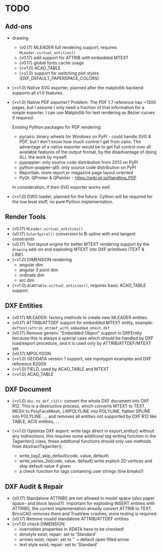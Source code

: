 TODO
====
 
Add-ons
-------

- drawing
    - (v0.17) MLEADER full rendering support, requires `MLeader.virtual_entities()`
    - (v0.17) add support for ATTRIB with embedded MTEXT
    - (v0.17) global fonts cache usage
    - (>v1.0) ACAD_TABLE
    - (>v1.0) support for switching plot styles (DXF_DEFAULT_PAPERSPACE_COLORS)
  
- (>v1.0) Native SVG exporter, planned after the matplotlib backend supports 
  all v1.0 features. 

- (>v1.0) Native PDF exporter? Problem: The PDF 1.7 reference has ~1300 pages, 
  but I assume I only need a fraction of that information for a simple exporter. 
  I can use Matplotlib for text rendering as Bèzier curves if required.  
  
  Existing Python packages for PDF rendering: 
  - pycairo: binary wheels for Windows on PyPI - could handle SVG & PDF, but I 
    don't know how much control I get from cairo. The advantage of a native 
    exporter would be to get full control over all available features of the 
    output format, by the disadvantage of doing ALL the work by myself.
  - pypoppler: only source code distribution from 2013 on PyPI
  - python-poppler-qt5: only source code distribution on PyPI
  - Reportlab: more report or magazine page layout oriented
  - PyQt: QPrinter & QPainter - https://wiki.qt.io/Handling_PDF
  
  In consideration, if then SVG exporter works well.
    
- (>v1.0) DWG loader, planned for the future. Cython will be required for the 
  low level stuff, no pure Python implementation.

Render Tools
------------

- (v0.17) `MLeader.virtual_entities()` 
- (v0.17) `EulerSpiral()` conversion to B-spline with end tangent constraints
- (v0.17) Text layout engine for better MTEXT rendering support by the 
  `drawing` add-on and exploding MTEXT into DXF primitives (TEXT & LINE).
- (<v1.0) DIMENSION rendering
    - angular dim
    - angular 3 point dim
    - ordinate dim
    - arc dim
- (>v1.0) `ACADTable.virtual_entities()`, requires basic ACAD_TABLE support

DXF Entities
------------

- (v0.17) MLEADER: factory methods to create new MLEADER entities  
- (v0.17) ATTRIB/ATTDEF support for embedded MTEXT entity,
  example: `dxftest/attrib_attdef_with_embedded_mtext.dxf`
- (v0.17) Remove generic "Embedded Object" support in DXFEntity because this is 
  always a special case which should be handled by DXF load/export procedure, 
  and it is used only by ATTRIB/ATTDEF/MTEXT yet.
- (v0.17) MPOLYGON
- (>v1.0) GEODATA version 1 support, see mpolygon examples and DXF reference R2009
- (>v1.0) FIELD, used by ACAD_TABLE and MTEXT
- (>v1.0) ACAD_TABLE

DXF Document
------------

- (>v1.0) `doc.to_dxf_r12()`: convert the whole DXF document into DXF R12. 
  This is a destructive process, which converts MTEXT to TEXT, 
  MESH to PolyFaceMesh, LWPOLYLINE into POLYLINE, flatten SPLINE into 
  POLYLINE ..., and removes all entities not supported by DXF R12 
  like TABLE, ACIS entities, ...
  
- (>v1.0) Optimize DXF export: write tags direct in export_entity() 
  without any indirections, this requires some additional tag writing 
  function in the Tagwriter() class, these additional functions should only use 
  methods from AbstractTagwriter():
  - write_tag2_skip_default(code, value, default)
  - write_vertex_2d(code, value, default) write explicit 2D vertices and 
    skip default value if given
  - a check function for tags containing user strings (line breaks!)
  
DXF Audit & Repair
------------------

- (v0.17) Standalone ATTRIBS are not allowed in model space (also paper space- 
  and block layout?). Important for exploding INSERT entities with ATTRIBS, 
  the current implementation already convert ATTRIB to TEXT. 
  BricsCAD removes them and TrueView crashes, more testing is required. 
- (v0.17) Remove invalid standalone ATTRIB/ATTDEF entities
- (<v1.0) check DIMENSION
  - overridden properties in XDATA have to be checked!
  - dimstyle exist; repair: set to 'Standard'
  - arrows exist; repair: set to '' = default open filled arrow
  - text style exist; repair: set to 'Standard'
